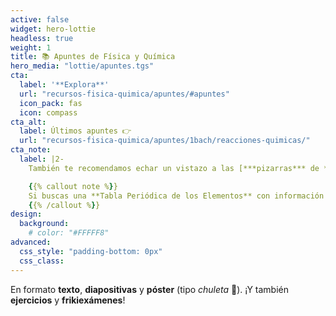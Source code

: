```yaml
---
active: false
widget: hero-lottie
headless: true
weight: 1
title: 📚 Apuntes de Física y Química
hero_media: "lottie/apuntes.tgs"
cta:
  label: '**Explora**'
  url: "recursos-fisica-quimica/apuntes/#apuntes"
  icon_pack: fas
  icon: compass
cta_alt:
  label: Últimos apuntes 👉
  url: "recursos-fisica-quimica/apuntes/1bach/reacciones-quimicas/"
cta_note:
  label: |2-
    También te recomendamos echar un vistazo a las [***pizarras*** de **FiQuiPedia**](http://www.fiquipedia.es/home/recursos/docencia-contenidos-fisica-y-quimica-por-nivel/pizarras-fisica-y-quimica-por-nivel) y a los [**apuntes** de **FisQuiWeb**](https://fisquiweb.es/Apuntes/apuntes.htm).

    {{% callout note %}}
    Si buscas una **Tabla Periódica de los Elementos** con información básica y en alta resolución, pincha [aquí]({{< relref "/post/tabla-periodica-elementos" >}}).
    {{% /callout %}}
design:
  background:
    # color: "#FFFFF8"
advanced:
  css_style: "padding-bottom: 0px"
  css_class: 
---
```


En formato **texto**, **diapositivas** y **póster** (tipo _chuleta_ 🥩). ¡Y también **ejercicios** y **frikiexámenes**!